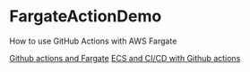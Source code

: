 # FargateActionDemo

How to use GitHub Actions with AWS Fargate

[Github actions and Fargate](https://aws.amazon.com/blogs/opensource/github-actions-aws-fargate/)
[ECS and CI/CD with Github actions](https://aws.amazon.com/blogs/containers/create-a-ci-cd-pipeline-for-amazon-ecs-with-github-actions-and-aws-codebuild-tests/)
